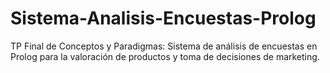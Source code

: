 # Sistema-Analisis-Encuestas-Prolog
TP Final de Conceptos y Paradigmas: Sistema de análisis de encuestas en Prolog para la valoración de productos y toma de decisiones de marketing.
